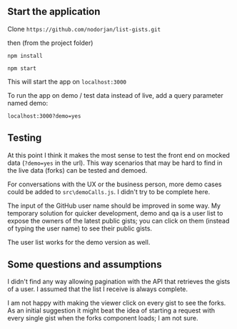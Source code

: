 ## Start the application

Clone `https://github.com/nodorjan/list-gists.git`

then (from the project folder)

`npm install`

`npm start`

This will start the app on `localhost:3000`

To run the app on demo / test data instead of live, add a query parameter named demo: 

`localhost:3000?demo=yes`

## Testing

At this point I think it makes the most sense to test the front 
end on mocked data (`?demo=yes` in the url). This way scenarios 
that may be hard to find in the live data (forks) can be tested
and demoed.

For conversations with the UX or the business person, 
more demo cases could be added to `src\demoCalls.js`. I 
didn't try to be complete here.

The input of the GitHub user name should be improved in some way. My temporary 
solution for quicker development, demo and qa is a user list 
to expose the owners of the 
latest public gists; you can click on them (instead of 
 typing the user name) to see their public gists.

The user list works for the demo version as well.

## Some questions and assumptions

I didn't find any way allowing pagination with the API that retrieves the gists of a user. I assumed that the list I receive is always complete. 

I am not happy with making the viewer click on every gist to see the forks. As an 
initial suggestion it might beat the 
idea of starting a request with every single gist when the forks component loads; 
I am not sure.

